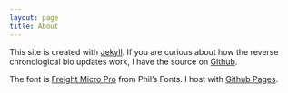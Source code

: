 ```yaml
---
layout: page
title: About
---
```


This site is created with [Jekyll](http://jekyllrb.com). If you are curious about how the reverse chronological bio updates work, I have the source on [Github](https://github.com/jonesbp/brianjon.es).

The font is [Freight Micro Pro](https://philsfonts.com/index.php/fonts/overview/GF060024X1) from Phil’s Fonts. I host with [Github Pages](https://pages.github.com).